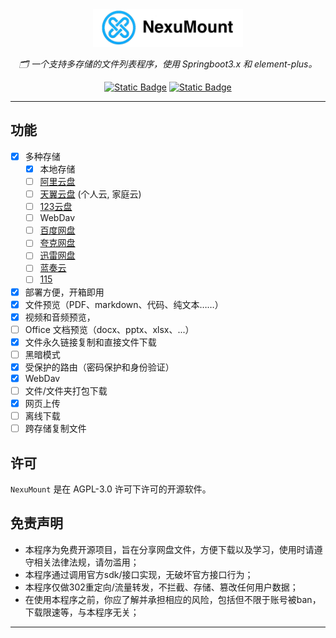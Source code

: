 <div align="center">
    <img src="src/assets/logo.png" height="60"/>
    <p><em>🗂️ 一个支持多存储的文件列表程序，使用 Springboot3.x 和 element-plus。</em></p>
</div>
<div align="center">

  [![Static Badge](https://img.shields.io/badge/NexuMount_Server-blue?label=link&labelColor=green&link=https%3A%2F%2Fgithub.com%2FMeyvar%2FNexuMount-server)](https://github.com/Meyvar/NexuMount-server)
  [![Static Badge](https://img.shields.io/badge/AGPL_3.0-green?label=license&link=https%3A%2F%2Fgithub.com%2FMeyvar%2FNexuMount%2Fblob%2Fmain%2FLICENSE)](https://github.com/Meyvar/NexuMount/blob/main/LICENSE)

</div>

---

## 功能

- [x] 多种存储
    - [x] 本地存储
    - [ ] [阿里云盘](https://www.alipan.com/)
    - [ ] [天翼云盘](https://cloud.189.cn) (个人云, 家庭云)
    - [ ] [123云盘](https://www.123pan.com/)
    - [ ] WebDav
    - [ ] [百度网盘](http://pan.baidu.com/)
    - [ ] [夸克网盘](https://pan.quark.cn)
    - [ ] [迅雷网盘](https://pan.xunlei.com)
    - [ ] [蓝奏云](https://www.lanzou.com/)
    - [ ] [115](https://115.com/)
- [x] 部署方便，开箱即用
- [x] 文件预览（PDF、markdown、代码、纯文本……）
- [x] 视频和音频预览，
- [ ] Office 文档预览（docx、pptx、xlsx、...）
- [x] 文件永久链接复制和直接文件下载
- [ ] 黑暗模式
- [x] 受保护的路由（密码保护和身份验证）
- [x] WebDav
- [ ] 文件/文件夹打包下载
- [x] 网页上传
- [ ] 离线下载
- [ ] 跨存储复制文件

## 许可

`NexuMount` 是在 AGPL-3.0 许可下许可的开源软件。

## 免责声明
- 本程序为免费开源项目，旨在分享网盘文件，方便下载以及学习，使用时请遵守相关法律法规，请勿滥用；
- 本程序通过调用官方sdk/接口实现，无破坏官方接口行为；
- 本程序仅做302重定向/流量转发，不拦截、存储、篡改任何用户数据；
- 在使用本程序之前，你应了解并承担相应的风险，包括但不限于账号被ban，下载限速等，与本程序无关；
---
